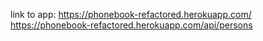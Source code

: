 link to app:
https://phonebook-refactored.herokuapp.com/
https://phonebook-refactored.herokuapp.com/api/persons
